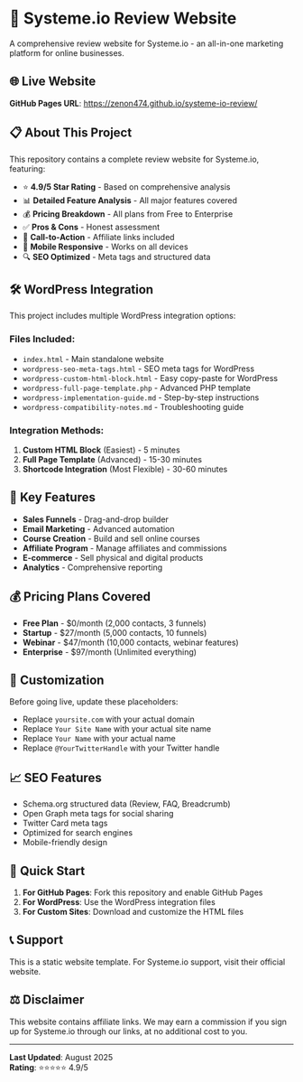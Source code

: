 # 🚀 Systeme.io Review Website

A comprehensive review website for Systeme.io - an all-in-one marketing platform for online businesses.

## 🌐 Live Website

**GitHub Pages URL**: https://zenon474.github.io/systeme-io-review/

## 📋 About This Project

This repository contains a complete review website for Systeme.io, featuring:

- ⭐ **4.9/5 Star Rating** - Based on comprehensive analysis
- 📊 **Detailed Feature Analysis** - All major features covered
- 💰 **Pricing Breakdown** - All plans from Free to Enterprise
- ✅ **Pros & Cons** - Honest assessment
- 🎯 **Call-to-Action** - Affiliate links included
- 📱 **Mobile Responsive** - Works on all devices
- 🔍 **SEO Optimized** - Meta tags and structured data

## 🛠️ WordPress Integration

This project includes multiple WordPress integration options:

### Files Included:
- `index.html` - Main standalone website
- `wordpress-seo-meta-tags.html` - SEO meta tags for WordPress
- `wordpress-custom-html-block.html` - Easy copy-paste for WordPress
- `wordpress-full-page-template.php` - Advanced PHP template
- `wordpress-implementation-guide.md` - Step-by-step instructions
- `wordpress-compatibility-notes.md` - Troubleshooting guide

### Integration Methods:
1. **Custom HTML Block** (Easiest) - 5 minutes
2. **Full Page Template** (Advanced) - 15-30 minutes  
3. **Shortcode Integration** (Most Flexible) - 30-60 minutes

## 🎯 Key Features

- **Sales Funnels** - Drag-and-drop builder
- **Email Marketing** - Advanced automation
- **Course Creation** - Build and sell online courses
- **Affiliate Program** - Manage affiliates and commissions
- **E-commerce** - Sell physical and digital products
- **Analytics** - Comprehensive reporting

## 💰 Pricing Plans Covered

- **Free Plan** - $0/month (2,000 contacts, 3 funnels)
- **Startup** - $27/month (5,000 contacts, 10 funnels)
- **Webinar** - $47/month (10,000 contacts, webinar features)
- **Enterprise** - $97/month (Unlimited everything)

## 🔧 Customization

Before going live, update these placeholders:
- Replace `yoursite.com` with your actual domain
- Replace `Your Site Name` with your actual site name
- Replace `Your Name` with your actual name
- Replace `@YourTwitterHandle` with your Twitter handle

## 📈 SEO Features

- Schema.org structured data (Review, FAQ, Breadcrumb)
- Open Graph meta tags for social sharing
- Twitter Card meta tags
- Optimized for search engines
- Mobile-friendly design

## 🚀 Quick Start

1. **For GitHub Pages**: Fork this repository and enable GitHub Pages
2. **For WordPress**: Use the WordPress integration files
3. **For Custom Sites**: Download and customize the HTML files

## 📞 Support

This is a static website template. For Systeme.io support, visit their official website.

## ⚖️ Disclaimer

This website contains affiliate links. We may earn a commission if you sign up for Systeme.io through our links, at no additional cost to you.

---

**Last Updated**: August 2025  
**Rating**: ⭐⭐⭐⭐⭐ 4.9/5